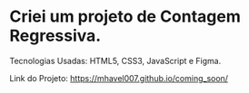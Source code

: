 # Criei um projeto de Contagem Regressiva. 
Tecnologias Usadas: HTML5, CSS3, JavaScript e Figma. 

Link do Projeto: https://mhavel007.github.io/coming_soon/
